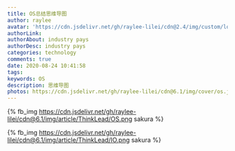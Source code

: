 ```yaml
---
title: OS总结思维导图
author: raylee
avatar: 'https://cdn.jsdelivr.net/gh/raylee-lilei/cdn@2.4/img/custom/logo_1.png'
authorLink: 
authorAbout: industry pays
authorDesc: industry pays
categories: technology
comments: true
date: 2020-08-24 10:41:58
tags:
keywords: OS
description: 思维导图
photos: https://cdn.jsdelivr.net/gh/raylee-lilei/cdn@6.1/img/cover/os.jfif
---
```


{% fb_img https://cdn.jsdelivr.net/gh/raylee-lilei/cdn@6.1/img/article/ThinkLead/OS.png sakura %}

{% fb_img https://cdn.jsdelivr.net/gh/raylee-lilei/cdn@6.1/img/article/ThinkLead/IO.png sakura %}